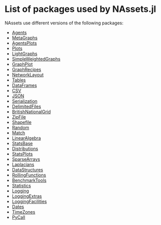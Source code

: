 # List of packages used by NAssets.jl

NAssets use different versions of the following packages: 

* [Agents]()
* [MetaGraphs]()
* [AgentsPlots]()
* [Plots]()
* [LightGraphs]()
* [SimpleWeightedGraphs]()
* [GraphPlot]()
* [GraphRecipes]()
* [NetworkLayout]()
* [Tables]()
* [DataFrames]()
* [CSV]()
* [JSON]()
* [Serialization]()
* [DelimitedFiles]()
* [BritishNationalGrid]()
* [ZipFile]()
* [Shapefile]()
* [Random]()
* [Match]()
* [LinearAlgebra]()
* [StatsBase]()
* [Distributions]()
* [StatsPlots]()
* [SparseArrays]()
* [Laplacians]()
* [DataStructures]()
* [RollingFunctions]()
* [BenchmarkTools]()
* [Statistics]()
* [Logging]()
* [LoggingExtras]()
* [LoggingFacilities]()
* [Dates]()
* [TimeZones]()
* [PyCall]()
